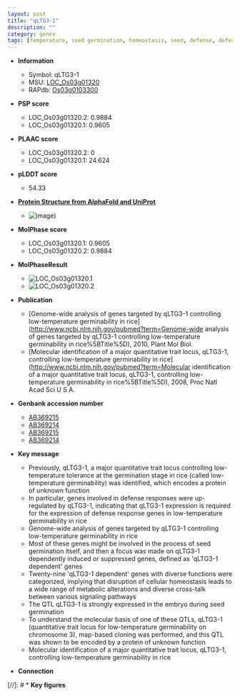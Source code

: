 ```yaml
---
layout: post
title: "qLTG3-1"
description: ""
category: genes
tags: [temperature, seed germination, homeostasis, seed, defense, defense response]
---
```


* **Information**  
    + Symbol: qLTG3-1  
    + MSU: [LOC_Os03g01320](http://rice.plantbiology.msu.edu/cgi-bin/ORF_infopage.cgi?orf=LOC_Os03g01320)  
    + RAPdb: [Os03g0103300](http://rapdb.dna.affrc.go.jp/viewer/gbrowse_details/irgsp1?name=Os03g0103300)  

* **PSP score**  
    + LOC_Os03g01320.2: 0.9884 
    + LOC_Os03g01320.1: 0.9605 

* **PLAAC score**  
    + LOC_Os03g01320.2: 0 
    + LOC_Os03g01320.1: 24.624 

* **pLDDT score**
    + 54.33

* **[Protein Structure from AlphaFold and UniProt](https://www.uniprot.org/uniprotkb/Q10T25/entry#structure)**
    + ![image](https://ricepsp.github.io/images/Q1/AF-Q10T25-F1.png))

* **MolPhase score**
    + LOC_Os03g01320.1: 0.9605
    + LOC_Os03g01320.2: 0.9884

* **MolPhaseResult**
    + ![LOC_Os03g01320.1](https://ricepsp.github.io/pictures/LOC_Os03g/LOC_Os03g01320.1.png)
    + ![LOC_Os03g01320.2](https://ricepsp.github.io/pictures/LOC_Os03g/LOC_Os03g01320.2.png)

* **Publication**  
    + [Genome-wide analysis of genes targeted by qLTG3-1 controlling low-temperature germinability in rice](http://www.ncbi.nlm.nih.gov/pubmed?term=Genome-wide analysis of genes targeted by qLTG3-1 controlling low-temperature germinability in rice%5BTitle%5D), 2010, Plant Mol Biol.
    + [Molecular identification of a major quantitative trait locus, qLTG3-1, controlling low-temperature germinability in rice](http://www.ncbi.nlm.nih.gov/pubmed?term=Molecular identification of a major quantitative trait locus, qLTG3-1, controlling low-temperature germinability in rice%5BTitle%5D), 2008, Proc Natl Acad Sci U S A.

* **Genbank accession number**  
    + [AB369215](http://www.ncbi.nlm.nih.gov/nuccore/AB369215)
    + [AB369214](http://www.ncbi.nlm.nih.gov/nuccore/AB369214)
    + [AB369215](http://www.ncbi.nlm.nih.gov/nuccore/AB369215)
    + [AB369214](http://www.ncbi.nlm.nih.gov/nuccore/AB369214)

* **Key message**  
    + Previously, qLTG3-1, a major quantitative trait locus controlling low-temperature tolerance at the germination stage in rice (called low-temperature germinability) was identified, which encodes a protein of unknown function
    + In particular, genes involved in defense responses were up-regulated by qLTG3-1, indicating that qLTG3-1 expression is required for the expression of defense response genes in low-temperature germinability in rice
    + Genome-wide analysis of genes targeted by qLTG3-1 controlling low-temperature germinability in rice
    + Most of these genes might be involved in the process of seed germination itself, and then a focus was made on qLTG3-1 dependently induced or suppressed genes, defined as 'qLTG3-1 dependent' genes
    + Twenty-nine 'qLTG3-1 dependent' genes with diverse functions were categorized, implying that disruption of cellular homeostasis leads to a wide range of metabolic alterations and diverse cross-talk between various signaling pathways
    + The QTL qLTG3-1 is strongly expressed in the embryo during seed germination
    + To understand the molecular basis of one of these QTLs, qLTG3-1 (quantitative trait locus for low-temperature germinability on chromosome 3), map-based cloning was performed, and this QTL was shown to be encoded by a protein of unknown function
    + Molecular identification of a major quantitative trait locus, qLTG3-1, controlling low-temperature germinability in rice

* **Connection**  

[//]: # * **Key figures**  


